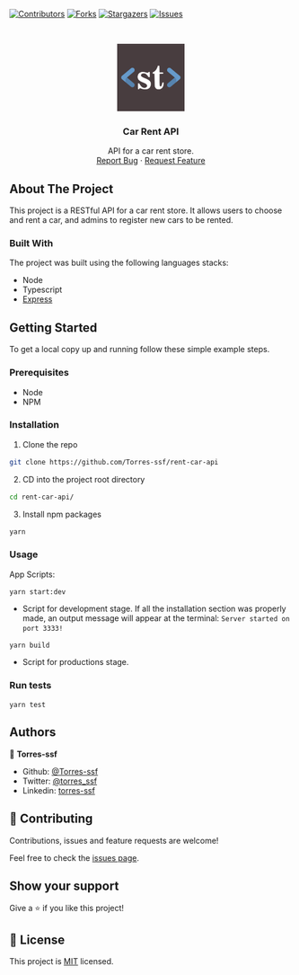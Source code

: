 [![Contributors][contributors-shield]][contributors-url]
[![Forks][forks-shield]][forks-url]
[![Stargazers][stars-shield]][stars-url]
[![Issues][issues-shield]][issues-url]

<!-- PROJECT LOGO -->

<br />
<p align="center">

  <img src="logo.png" alt="Logo" width="120" height="120">

  <h3 align="center">Car Rent API</h3>

  <p align="center">
   API for a car rent store.
    <br />
    <a href="https://github.com/Torres-ssf/rent-car-api/issues">Report Bug</a>
    ·
    <a href="https://github.com/Torres-ssf/rent-car-api/issues">Request Feature</a>
  </p>
</p>

<!-- ABOUT THE PROJECT -->

## About The Project

This project is a RESTful API for a car rent store. It allows users to choose and rent a car, and admins to register new cars to be rented.

### Built With

The project was built using the following languages stacks:

- Node
- Typescript
- [Express](https://www.npmjs.com/package/expresshttps://www.npmjs.com/package/express)


<!-- GETTING STARTED -->

## Getting Started

To get a local copy up and running follow these simple example steps.

### Prerequisites

- Node
- NPM

### Installation

1. Clone the repo

```sh
git clone https://github.com/Torres-ssf/rent-car-api
```

2. CD into the project root directory

```sh
cd rent-car-api/
```

3. Install npm packages

```sh
yarn
```

### Usage

App Scripts:

```
yarn start:dev
```

- Script for development stage. If all the installation section was properly made, an output message will appear at the terminal: `Server started on port 3333!`

```
yarn build
```

- Script for productions stage.

### Run tests

```
yarn test
```

## Authors

👤 **Torres-ssf**

- Github: [@Torres-ssf](https://github.com/Torres-ssf)
- Twitter: [@torres_ssf](https://twitter.com/torres_ssf)
- Linkedin: [torres-ssf](https://www.linkedin.com/in/torres-ssf/)

## 🤝 Contributing

Contributions, issues and feature requests are welcome!

Feel free to check the [issues page](https://github.com/Torres-ssf/rent-car-api/issues).

## Show your support

Give a ⭐️ if you like this project!

## 📝 License

This project is [MIT](lic.url) licensed.

<!-- MARKDOWN LINKS & IMAGES -->

[contributors-shield]: https://img.shields.io/github/contributors/Torres-ssf/rent-car-api.svg?style=flat-square
[contributors-url]: https://github.com/Torres-ssf/rent-car-api/graphs/contributors
[forks-shield]: https://img.shields.io/github/forks/Torres-ssf/rent-car-api.svg?style=flat-square
[forks-url]: https://github.com/Torres-ssf/rent-car-api/network/members
[stars-shield]: https://img.shields.io/github/stars/Torres-ssf/rent-car-api.svg?style=flat-square
[stars-url]: https://github.com/Torres-ssf/rent-car-api/stargazers
[issues-shield]: https://img.shields.io/github/issues/Torres-ssf/rent-car-api.svg?style=flat-square
[issues-url]: https://github.com/Torres-ssf/rent-car-api/issues
